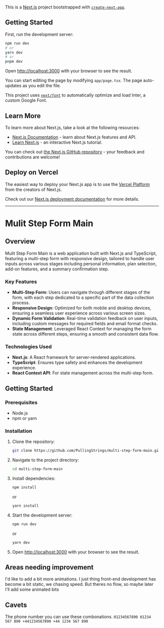 This is a [Next.js](https://nextjs.org/) project bootstrapped with [`create-next-app`](https://github.com/vercel/next.js/tree/canary/packages/create-next-app).

## Getting Started

First, run the development server:

```bash
npm run dev
# or
yarn dev
# or
pnpm dev
```

Open [http://localhost:3000](http://localhost:3000) with your browser to see the result.

You can start editing the page by modifying `app/page.tsx`. The page auto-updates as you edit the file.

This project uses [`next/font`](https://nextjs.org/docs/basic-features/font-optimization) to automatically optimize and load Inter, a custom Google Font.

## Learn More

To learn more about Next.js, take a look at the following resources:

- [Next.js Documentation](https://nextjs.org/docs) - learn about Next.js features and API.
- [Learn Next.js](https://nextjs.org/learn) - an interactive Next.js tutorial.

You can check out [the Next.js GitHub repository](https://github.com/vercel/next.js/) - your feedback and contributions are welcome!

## Deploy on Vercel

The easiest way to deploy your Next.js app is to use the [Vercel Platform](https://vercel.com/new?utm_medium=default-template&filter=next.js&utm_source=create-next-app&utm_campaign=create-next-app-readme) from the creators of Next.js.

Check out our [Next.js deployment documentation](https://nextjs.org/docs/deployment) for more details.

---

# Mulit Step Form Main

## Overview

Mulit Step Form Main is a web application built with Next.js and TypeScript, featuring a multi-step form with responsive design, tailored to handle user inputs across various stages including personal information, plan selection, add-on features, and a summary confirmation step.

### Key Features

- **Multi-Step Form**: Users can navigate through different stages of the form, with each step dedicated to a specific part of the data collection process.
- **Responsive Design**: Optimized for both mobile and desktop devices, ensuring a seamless user experience across various screen sizes.
- **Dynamic Form Validation**: Real-time validation feedback on user inputs, including custom messages for required fields and email format checks.
- **State Management**: Leveraged React Context for managing the form state across different steps, ensuring a smooth and consistent data flow.

### Technologies Used

- **Next.js**: A React framework for server-rendered applications.
- **TypeScript**: Ensures type safety and enhances the development experience.
- **React Context API**: For state management across the multi-step form.

## Getting Started

### Prerequisites

- Node.js
- npm or yarn

### Installation

1. Clone the repository:
   ```bash
   git clone https://github.com/PullingStrings/multi-step-form-main.git
   ```
2. Navigate to the project directory:
   ```bash
   cd multi-step-form-main
   ```
3. Install dependencies:
   ```bash
   npm install
   ```
   or
   ```bash
   yarn install
   ```
4. Start the development server:
   ```bash
   npm run dev
   ```
   or
   ```bash
   yarn dev
   ```
5. Open [http://localhost:3000](http://localhost:3000) with your browser to see the result.

## Areas needing improvement

I'd like to add a bit more animations. I just thing front-end development has become a bit static, we chasing speed. But theres no flow, so maybe later I'll add some animated bits

## Cavets

The phone number you can use these combonations.
`01234567890
01234 567 890
+441234567890
+44 1234 567 890`

